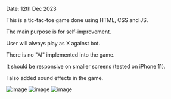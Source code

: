 Date: 12th Dec 2023

This is a tic-tac-toe game done using HTML, CSS and JS.

The main purpose is for self-improvement.

User will always play as X against bot.

There is no "AI" implemented into the game. 

It should be responsive on smaller screens (tested on iPhone 11).

I also added sound effects in the game.

![image](https://github.com/iyanmokhdzir/Tic-Tac-Toe/assets/44695501/84c3a505-f5a9-4a20-b484-b4e638b48817)
![image](https://github.com/iyanmokhdzir/Tic-Tac-Toe/assets/44695501/a2fbdb50-ca52-47a4-b388-fe03f44da6bb)
![image](https://github.com/iyanmokhdzir/Tic-Tac-Toe/assets/44695501/fa95e548-ab0c-4413-a6c4-b99e3dc8fef6)
